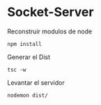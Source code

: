 # Socket-Server

Reconstruir modulos de node
```
npm install
```

Generar el Dist
```
tsc -w
```

Levantar el servidor 
```
nodemon dist/
```

